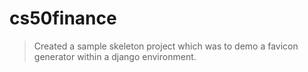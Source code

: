 # cs50finance

> Created a sample skeleton project which was to demo a favicon generator within a django environment.
